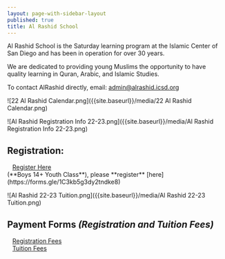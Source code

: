 ```yaml
---
layout: page-with-sidebar-layout
published: true
title: Al Rashid School
---
```

Al Rashid School is the Saturday learning program at the Islamic Center of San Diego and has been in operation for over 30 years.

We are dedicated to providing young Muslims the opportunity to have quality learning in Quran, Arabic, and Islamic Studies.

To contact AlRashid directly, email:  [admin@alrashid.icsd.org](admin@alrashid.icsd.org)

![22 Al Rashid Calendar.png]({{site.baseurl}}/media/22 Al Rashid Calendar.png)

![Al Rashid Registration Info 22-23.png]({{site.baseurl}}/media/Al Rashid Registration Info 22-23.png)

## Registration: 
<div class="row pt-10 pb-2" >
  <div class="col-6 pb-3">
    <a class="btn btn-sm btn-success" href="https://docs.google.com/forms/d/e/1FAIpQLSduJreHu-ZOUi9tyB_ZoMPt7OMd2AxD5Kn1crgveKyMZ3Yvpg/viewform" style="width: 100%;padding:12px;" target="_blank">Register Here</a>
  </div> 
</div>
(**Boys 14+ Youth Class**), please **register** [here](https://forms.gle/1C3kb5g3dy2tndke8)
 
![Al Rashid 22-23 Tuition.png]({{site.baseurl}}/media/Al Rashid 22-23 Tuition.png)

## Payment Forms *(Registration and Tuition Fees)*

 <div class="row pt-10 pb-2">
 <div class="col-6 pb-3">
       <a class="btn btn-sm btn-success" href="https://goodbricks.org/cause/alrashid.icsd.org/al-rashid-school-reg-2022-23" style="width: 100%;padding:12px;" target="_blank">Registration Fees</a>
  </div>
  
  <div class="col-6 pb-3">
         <a class="btn btn-sm btn-success" href="https://goodbricks.org/cause/alrashid.icsd.org/al-rashid-school-academy-2022-23" style="width: 100%;padding:12px;" target="_blank">Tuition Fees</a>
  </div>
 </div>
